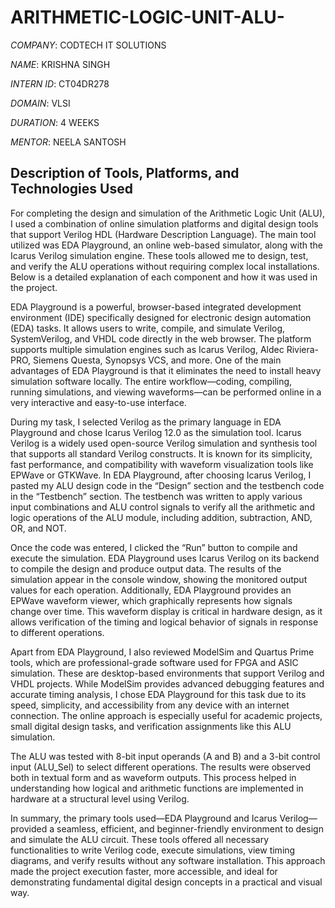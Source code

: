 # ARITHMETIC-LOGIC-UNIT-ALU-

*COMPANY*: CODTECH IT SOLUTIONS  

*NAME*: KRISHNA SINGH  

*INTERN ID*: CT04DR278 

*DOMAIN*: VLSI 

*DURATION*: 4 WEEKS  

*MENTOR*: NEELA SANTOSH  

## Description of Tools, Platforms, and Technologies Used

For completing the design and simulation of the Arithmetic Logic Unit (ALU), I used a combination of online simulation platforms and digital design tools that support Verilog HDL (Hardware Description Language). The main tool utilized was EDA Playground, an online web-based simulator, along with the Icarus Verilog simulation engine. These tools allowed me to design, test, and verify the ALU operations without requiring complex local installations. Below is a detailed explanation of each component and how it was used in the project.

EDA Playground is a powerful, browser-based integrated development environment (IDE) specifically designed for electronic design automation (EDA) tasks. It allows users to write, compile, and simulate Verilog, SystemVerilog, and VHDL code directly in the web browser. The platform supports multiple simulation engines such as Icarus Verilog, Aldec Riviera-PRO, Siemens Questa, Synopsys VCS, and more. One of the main advantages of EDA Playground is that it eliminates the need to install heavy simulation software locally. The entire workflow—coding, compiling, running simulations, and viewing waveforms—can be performed online in a very interactive and easy-to-use interface.

During my task, I selected Verilog as the primary language in EDA Playground and chose Icarus Verilog 12.0 as the simulation tool. Icarus Verilog is a widely used open-source Verilog simulation and synthesis tool that supports all standard Verilog constructs. It is known for its simplicity, fast performance, and compatibility with waveform visualization tools like EPWave or GTKWave. In EDA Playground, after choosing Icarus Verilog, I pasted my ALU design code in the “Design” section and the testbench code in the “Testbench” section. The testbench was written to apply various input combinations and ALU control signals to verify all the arithmetic and logic operations of the ALU module, including addition, subtraction, AND, OR, and NOT.

Once the code was entered, I clicked the “Run” button to compile and execute the simulation. EDA Playground uses Icarus Verilog on its backend to compile the design and produce output data. The results of the simulation appear in the console window, showing the monitored output values for each operation. Additionally, EDA Playground provides an EPWave waveform viewer, which graphically represents how signals change over time. This waveform display is critical in hardware design, as it allows verification of the timing and logical behavior of signals in response to different operations.

Apart from EDA Playground, I also reviewed ModelSim and Quartus Prime tools, which are professional-grade software used for FPGA and ASIC simulation. These are desktop-based environments that support Verilog and VHDL projects. While ModelSim provides advanced debugging features and accurate timing analysis, I chose EDA Playground for this task due to its speed, simplicity, and accessibility from any device with an internet connection. The online approach is especially useful for academic projects, small digital design tasks, and verification assignments like this ALU simulation.

The ALU was tested with 8-bit input operands (A and B) and a 3-bit control input (ALU_Sel) to select different operations. The results were observed both in textual form and as waveform outputs. This process helped in understanding how logical and arithmetic functions are implemented in hardware at a structural level using Verilog.

In summary, the primary tools used—EDA Playground and Icarus Verilog—provided a seamless, efficient, and beginner-friendly environment to design and simulate the ALU circuit. These tools offered all necessary functionalities to write Verilog code, execute simulations, view timing diagrams, and verify results without any software installation. This approach made the project execution faster, more accessible, and ideal for demonstrating fundamental digital design concepts in a practical and visual way.
